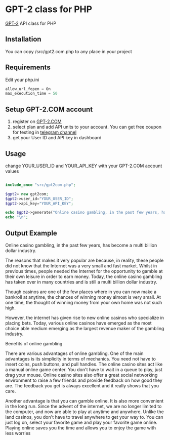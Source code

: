# GPT-2 class for PHP
[GPT-2](https://gpt-2.com) API class for PHP

## Installation
You can copy /src/gpt2.com.php to any place in your project

## Requirements
Edit your php.ini
```php 
allow_url_fopen = On
max_execution_time = 50
```
## Setup GPT-2.COM account
1. register on [GPT-2.COM](https://gpt-2.com)
2. select plan and add API units to your account. You can get free coupon for testing in [telegram channel](https://t.me/gpt_2)
3. get your User ID and API key in dashboard
## Usage 

change YOUR_USER_ID and YOUR_API_KEY with your GPT-2.COM account values 

```php 

include_once "src/gpt2com.php";

$gpt2= new gpt2com;
$gpt2->user_id="YOUR_USER_ID";
$gpt2->api_key="YOUR_API_KEY";

echo $gpt2->generate("Online casino gambling, in the past few years, has become a multi billion dollar industry");
echo "\n";

```
## Output Example 

Online casino gambling, in the past few years, has become a multi billion dollar industry.

The reasons that makes it very popular are because, in reality, these people did not know that the Internet was a very small and fast market. Whilst in previous times, people needed the Internet for the opportunity to gamble at their own leisure in order to earn money. Today, the online casino gambling has taken over in many countries and is still a multi billion dollar industry.

Though casinos are one of the few places where in you can now make a bankroll at anytime, the chances of winning money almost is very small. At one time, the thought of winning money from your own home was not such high.

However, the internet has given rise to new online casinos who specialize in placing bets. Today, various online casinos have emerged as the most choice able medium emerging as the largest revenue maker of the gambling industry.

Benefits of online gambling

There are various advantages of online gambling. One of the main advantages is its simplicity in terms of mechanics. You need not have to insert coins, push buttons, and pull handles. The online casino sites act like a manual online game center. You don't have to wait in a queue to play, just drag your mouse. Online casino sites also offer a great social networking environment to raise a few friends and provide feedback on how good they are. The feedback you get is always excellent and it really shows that you care.

Another advantage is that you can gamble online. It is also more convenient in the long run. Since the advent of the internet, we are no longer limited to the computer, and now are able to play at anytime and anywhere. Unlike the land casinos, you don't have to travel anywhere to get your way to. You can just log on, select your favorite game and play your favorite game online. Playing online saves you the time and allows you to enjoy the game with less worries
